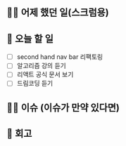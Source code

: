 ## ✍🏻 어제 했던 일(스크럼용)


## 📑 오늘 할 일

- [ ] second hand nav bar 리팩토링
- [ ] 알고리즘 강의 듣기 
- [ ] 리액트 공식 문서 보기
- [ ] 드림코딩 듣기

## 🙏🏻 이슈 (이슈가 만약 있다면)

## 💬 회고